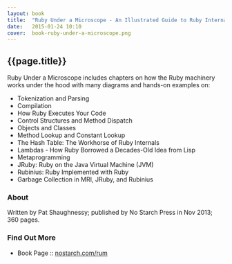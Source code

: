 ```yaml
---
layout: book
title:  "Ruby Under a Microscope - An Illustrated Guide to Ruby Internals by Pat Shaughnessy"
date:   2015-01-24 10:10
cover:  book-ruby-under-a-microscope.png
---
```


## {{page.title}}

<img src="{{site.url}}/i/{{page.cover}" alt="" style="float: left; margin:0 15px 0 0;">

Ruby Under a Microscope includes chapters on how the Ruby machinery
works under the hood with many diagrams and hands-on examples on:

- Tokenization and Parsing
- Compilation
- How Ruby Executes Your Code
- Control Structures and Method Dispatch
- Objects and Classes
- Method Lookup and Constant Lookup
- The Hash Table: The Workhorse of Ruby Internals
- Lambdas - How Ruby Borrowed a Decades-Old Idea from Lisp
- Metaprogramming
- JRuby: Ruby on the Java Virtual Machine (JVM)
- Rubinius: Ruby Implemented with Ruby
- Garbage Collection in MRI, JRuby, and Rubinius


### About

Written by Pat Shaughnessy; published by No Starch Press in Nov 2013;
360 pages. 


### Find Out More

- Book Page :: [nostarch.com/rum](http://www.nostarch.com/rum)

